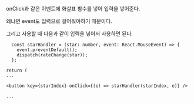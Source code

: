onClick과 같은 이벤트에 화살표 함수를 넣어 입력을 넣어준다. 



왜냐면 event도 입력으로 걸어줘야하기 때문이다.


그리고 사용할 때 다음과 같이 입력을 넣어서 사용하면 된다.

```
  const starHandler = (star: number, event: React.MouseEvent) => {
    event.preventDefault();
    dispatch(rateChange(star));
  };

return (
...

<button key={starIndex} onClick={(e) => starHandler(starIndex, e)} />

...
```
